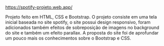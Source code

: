 https://spotify-projeto.web.app/

Projeto feito em HTML, CSS e Bootstrap. O projeto consiste em uma tela inicial baseada no site spotify, o site possui design responsivo, foram adicionados também efeitos de sobreposição de imagens no background do site e também um efeito parallax. A proposta do site foi de aprofundar um pouco mais os conhecimentos sobre o Bootstrap e CSS.
 
